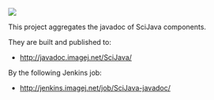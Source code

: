 ![](http://jenkins.imagej.net/job/SciJava-javadoc/lastBuild/badge/icon)

This project aggregates the javadoc of SciJava components.

They are built and published to:

* http://javadoc.imagej.net/SciJava/
    
By the following Jenkins job:

* http://jenkins.imagej.net/job/SciJava-javadoc/
